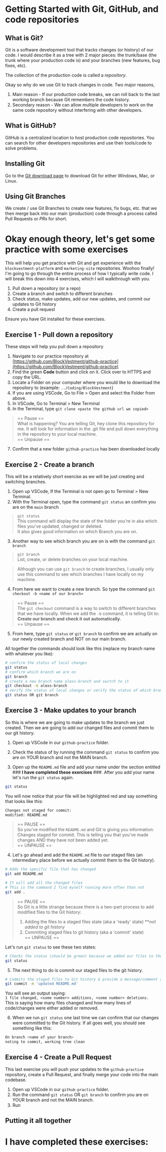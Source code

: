# Getting Started with Git, GitHub, and code repositories

## What is Git?
Git is a software development tool that tracks changes (or history) of our code.  I would describe it as a tree with 2 major pieces: the trunk/base (the trunk where your production code is) and your branches (new features, bug fixes, etc).

The collection of the production code is called a _repository_.

Okay so why do we use Git to track changes in code.  Two major reasons, 
1. Main reason - If our production code breaks, we can roll back to the last working branch because Git remembers the code history.
2. Secondary reason - We can allow multiple developers to work on the same code repository without interfering with other developers.

## What is GitHub?
GitHub is a centralized location to host production code repositories.  You can search for other developers repositories and use their tools/code to solve problems. 

## Installing Git
Go to the [Git download page](https://git-scm.com/downloads) to download Git for either Windows, Mac, or Linux.

## Using Git Branches
We create / use Git Branches to create new features, fix bugs, etc. that we then merge back into our main (production) code through a process called Pull Requests or _PRs_ for short.


# Okay enough theory, let's get some practice with some exercises
This will help you get practice with Git and get experience with the `blockvestment-platform` and `marketing-site` repositories. Woohoo finally!  I'm going to go through the entire process of how I typically write code. I will break this down into 4 exercises, which I will walkthrough with you.

1. Pull down a repository (or a repo)
2. Create a branch and switch to different branches
3. Check status, make updates, add our new updates, and commit our updates to Git history
4. Create a pull request

Ensure you have Git installed for these exercises.

## Exercise 1 - Pull down a repository
These steps will help you pull down a repository

1. Navigate to our practice repository at [https://github.com/BlockVestment/github-practice](https://github.com/BlockVestment/github-practice)
2. Find the green **Code** button and click on it.  Click over to HTTPS and copy the URL.
3. Locate a Folder on your computer where you would like to download the repository to (example: `../Coding/BlockVestment`)
4. If you are using VSCode, Go to File > Open and select the Folder from above.
5. In VSCode, Go to Terminal > New Terminal
6. In the Terminal, type `git clone <paste the github url we copied>`
> == Pause == <br/>
> What is happening?  You are telling Git, hey clone this repository for me. It will look for information in the .git file and pull down everything in the repository to your local machine. <br/>
> == Unpause == 
7. Confirm that a new folder `github-practice` has been downloaded locally

## Exercise 2 - Create a branch
This will be a relatively short exercise as we will be just creating and switching branches.

1. Open up VSCode, If the Terminal is not open go to Terminal > New Terminal.
2. With the Terminal open, type the command `git status` an confirm you are on the `main` branch
> `git status` <br/>
> This command will display the state of the folder you're in aka which files you've updated, changed or deleted. <br/>
> It also gives good information on which Branch you are on.
3. Another way to see which branch you are on is with the command `git branch`
> `git branch` <br/>
> List, create, or delete branches on your local machine.

> Although you can use `git branch` to create branches, I usually only use this command to see which branches I have locally on my machine.
4. From here we want to create a new branch. So type the command `git checkout -b <name of our branch>`
> == Pause == </br>
> The `git checkout` command is a way to switch to different branches that we have locally. When we add the `-b` command, it is telling Git to: **Create our branch and check it out automatically.** </br>
> == Unpause ==
5. From here, type `git status` or `git branch` to confirm we are actually on our newly created branch and NOT on our main branch.

All together the commands should look like this (replace my branch name with whatever you like):
```bash
# confirm the status of local changes
git status
# confirm which branch we are on
git branch
# create a new branch name alexs-branch and switch to it
git checkout -b alexs-branch
# verify the status of local changes or verify the status of which branch we are on
git status OR git branch
```

## Exercise 3 - Make updates to your branch
So this is where we are going to make updates to the branch we just created. Then we are going to add our changed files and commit them to our git history.

1. Open up VSCode in our `github-practice` folder.

2. Check the status of by running the command `git status` to confirm you are on YOUR branch and not the MAIN branch.

3. Open up the `README.md` file and add your name under the section entitled ### **I have completed these exercises** ###. After you add your name let's run the `git status` again.
```bash
git status
```
You will now notice that your file will be highlighted red and say something that looks like this:
```bash
Changes not staged for commit:
modified: README.md
```
> == PAUSE ==<br>
> So you've modified the `README.md` and Git is giving you information: Changes staged for commit. This is telling you that you've made changes AND they have not been added yet.
> <br>== UNPAUSE ==
4. Let's go ahead and add the `README.md` file to our staged files (an intermediary place before we actually commit them to the Git history).
```bash
# Adds the specific file that has changed
git add README.md

# It will add all the changed files
# This is the command I find myself running more often than not
git add .
```
> == PAUSE ==<br>
> So Git is a little strange because there is a two-part process to add modified files to the Git history:<br>
> 1. Adding the files to a staged files state (aka a 'ready' state) **_not added to git history_<br>
> 2. Commiting staged files to git history (aka a 'commit' state)
> <br> == UNPAUSE ==<br>

Let's run `git status` to see these two states:
```bash
# Checks the status (should be green) because we added our files to the 'ready'/'staged' state
git status 
```

5. The next thing to do is commit our staged files to the git history.
```bash
# Commits the staged files to Git history & provide a message/comment about why/which files were changed
git commit -m 'updated README.md'
```
You will see an output saying: <br>
`1 file changed, <some number> additions, <some number> deletions.`<br>
This is saying how many files changed and how many lines of code/changes were either added or removed.

6. When we run `git status` one last time we can confirm that our changes were committed to the Git history.  If all goes well, you should see something like this:
```bash
On branch <name of your branch>
noting to commit, working tree clean
```

## Exercise 4 - Create a Pull Request
This last exercise you will push your updates to the `github-practice` repository, create a Pull Request, and finally merge your code into the main codebase.
1. Open up VSCode in our `github-practice` folder.
2. Run the command `git status` OR `git branch` to confirm you are on YOUR branch and not the MAIN branch.
3. Run

## Putting it all together


# I have completed these exercises:
